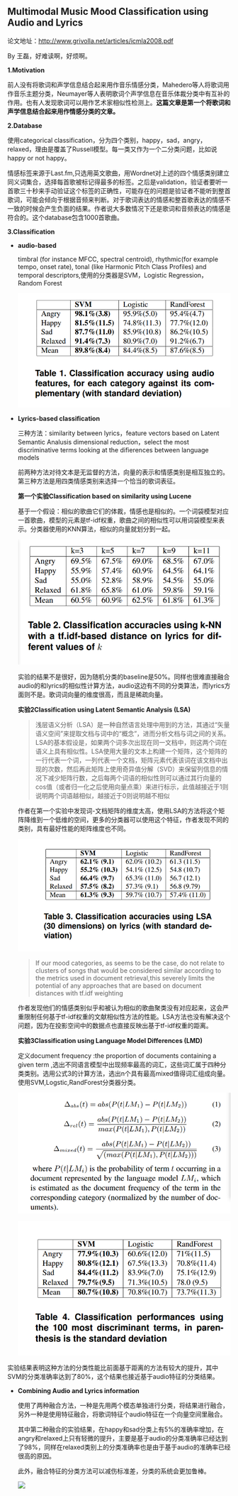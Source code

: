 ## Multimodal Music Mood Classification using Audio and Lyrics 

论文地址：http://www.grivolla.net/articles/icmla2008.pdf

By 王磊，好难读啊，好烦啊。

**1.Motivation**

前人没有将歌词和声学信息结合起来用作音乐情感分类，Mahedero等人将歌词用作音乐主题分类，Neumayer等人表明歌词个声学信息在音乐体裁分类中有互补的作用。也有人发现歌词可以用作艺术家相似性检测上。**这篇文章是第一个将歌词和声学信息结合起来用作情感分类的文章。**

**2.Database**

使用categorical classification，分为四个类别，happy，sad，angry，relaxed，理由是覆盖了Russell模型。每一类又作为一个二分类问题，比如说happy or not happy。

情感标签来源于Last.fm,只选用英文歌曲，用Wordnet对上述的四个情感类别建立同义词集合，选择每首歌被标记得最多的标签。之后是validation，验证者要听一首歌三十秒来手动验证这个标签的正确性，可能存在的问题是验证者不能听到整首歌词，可能会倾向于根据音频来判断。对于歌词表达的情感和整首歌表达的情感不一致的时候会产生负面的结果。作者说大多数情况下还是歌词和音频表达的情感是符合的。这个database包含1000首歌曲。

**3.Classification**

- **audio-based** 

  timbral (for instance MFCC, spectral centroid), rhythmic(for example tempo, onset rate), tonal (like Harmonic Pitch Class Profiles) and temporal descriptors,使用的分类器是SVM，Logistic Regression，Random Forest

  ![](https://github.com/1996Wanglei/Papernotes/blob/master/2018_ImageSet/reauslt_1.jpg)

- **Lyrics-based classification**

  三种方法：similarity between lyrics，feature vectors based on Latent Semantic Analusis dimensional reduction，select the most discriminative terms looking at the difierences between language models

  前两种方法对待文本是无监督的方法，向量的表示和情感类别是相互独立的。第三种方法是用四类情感类别来选择一个恰当的歌词表征。

  **第一个实验Classification based on similarity using Lucene** 

  基于一个假设：相似的歌曲它们的体裁，情感也是相似的。一个词袋模型对应一首歌曲，模型的元素是tf-idf权重，歌曲之间的相似性可以用词袋模型来表示。分类器使用的KNN算法，相似的向量就划分到一起。

  ![](https://github.com/1996Wanglei/Papernotes/blob/master/2018_ImageSet/reauslt_2.jpg)

  实验的结果不是很好，因为随机分类的baseline是50%。同样也很难直接融合audio的和lyrics的相似性计算方法，audio这边有不同的分类算法，而lyrics方面则不是。歌词词向量的维度很高，而且是稀疏向量。

  **实验2Classification using Latent Semantic Analysis (LSA)** 

  > 浅层语义分析（LSA）是一种自然语言处理中用到的方法，其通过“矢量语义空间”来提取文档与词中的“概念”，进而分析文档与词之间的关系。LSA的基本假设是，如果两个词多次出现在同一文档中，则这两个词在语义上具有相似性。LSA使用大量的文本上构建一个矩阵，这个矩阵的一行代表一个词，一列代表一个文档，矩阵元素代表该词在该文档中出现的次数，然后再此矩阵上使用奇异值分解（SVD）来保留列信息的情况下减少矩阵行数，之后每两个词语的相似性则可以通过其行向量的cos值（或者归一化之后使用向量点乘）来进行标示，此值越接近于1则说明两个词语越相似，越接近于0则说明越不相似

  作者在第一个实验中发现词-文档矩阵的维度太高，使用LSA的方法将这个矩阵降维到一个低维的空间，更多的分类器可以使用这个特征，作者发现不同的类别，具有最好性能的矩阵维度也不同。

  ![](https://github.com/1996Wanglei/Papernotes/blob/master/2018_ImageSet/reauslt_3.jpg)

  > If our mood categories, as seems to be the case, do not relate to clusters of songs that would be considered similar according to the metrics used in document retrieval,this severely limits the potential of any approaches that are based on document distances with tf.idf weighting 

  作者发现他们的情感类别似乎和被认为相似的歌曲聚类没有对应起来，这会严重限制任何基于tf-idf权重的文献相似性方法的性能。LSA方法也没有解决这个问题，因为在投影空间中的数据点也直接反映出基于tf-idf权重的距离。

  **实验3Classification using Language Model Differences (LMD)** 

  定义document frequency :the proportion of documents containing a given term ,选出不同语言模型中出现频率最高的词汇，这些词汇属于四种分类类别。选用公式3的计算方法，选出n个具有最高mixed值得词汇组成向量。使用SVM,Logstic,RandForest分类器分类。

  ![1542202355257](https://github.com/1996Wanglei/Papernotes/blob/master/2018_ImageSet/reauslt_4.jpg)

    ![](https://github.com/1996Wanglei/Papernotes/blob/master/2018_ImageSet/reauslt_5.jpg)

 实验结果表明这种方法的分类性能比前面基于距离的方法有较大的提升，其中SVM的分类准确率达到了80%，这个结果也接近基于audio特征的分类结果。

- **Combining Audio and Lyrics information** 

  使用了两种融合方法，一种是先用两个模态单独进行分类，将结果进行融合，另外一种是使用特征融合，将歌词特征个audio特征在一个向量空间里融合。

  其中第二种融合的实验结果，在happy和sad分类上有5%的准确率增加，在angry和relaxed上只有轻微的提升，主要是基于audio的分类准确率已经达到了98%，同样在relaxed类别上的分类准确率也是由于基于audio的准确率已经很高的原因。

  此外，融合特征的分类方法可以减伤标准差，分类的系统会更加鲁棒。

  ![](https://github.com/1996Wanglei/Papernotes/blob/master/2018_ImageSet/reauslt_6.jpg)

